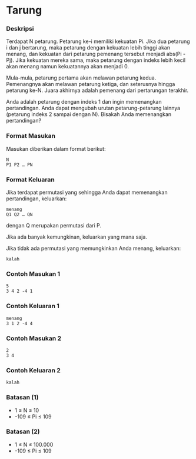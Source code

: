 # Tarung

### Deskripsi

Terdapat N petarung. Petarung ke-i memiliki kekuatan Pi. Jika dua petarung i dan j bertarung, maka petarung dengan kekuatan lebih tinggi akan menang, dan kekuatan dari petarung pemenang tersebut menjadi abs(Pi - Pj). Jika kekuatan mereka sama, maka petarung dengan indeks lebih kecil akan menang namun kekuatannya akan menjadi 0.

Mula-mula, petarung pertama akan melawan petarung kedua. Pemenangnya akan melawan petarung ketiga, dan seterusnya hingga petarung ke-N. Juara akhirnya adalah pemenang dari pertarungan terakhir.

Anda adalah petarung dengan indeks 1 dan ingin memenangkan pertandingan. Anda dapat mengubah urutan petarung-petarung lainnya (petarung indeks 2 sampai dengan N). Bisakah Anda memenangkan pertandingan?

### Format Masukan

Masukan diberikan dalam format berikut:
```
N
P1 P2 … PN
```
### Format Keluaran

Jika terdapat permutasi yang sehingga Anda dapat memenangkan pertandingan, keluarkan:
```
menang
Q1 Q2 … QN
```
dengan Q merupakan permutasi dari P.

Jika ada banyak kemungkinan, keluarkan yang mana saja.

Jika tidak ada permutasi yang memungkinkan Anda menang, keluarkan:

```
kalah
```

### Contoh Masukan 1

```
5
3 4 2 -4 1
```

### Contoh Keluaran 1

```
menang
3 1 2 -4 4
```

### Contoh Masukan 2

```
2
3 4
```

### Contoh Keluaran 2

```
kalah
```

### Batasan (1)

+ 1 ≤ N ≤ 10
+ -109 ≤ Pi ≤ 109

### Batasan (2)

+ 1 ≤ N ≤ 100.000
+ -109 ≤ Pi ≤ 109
